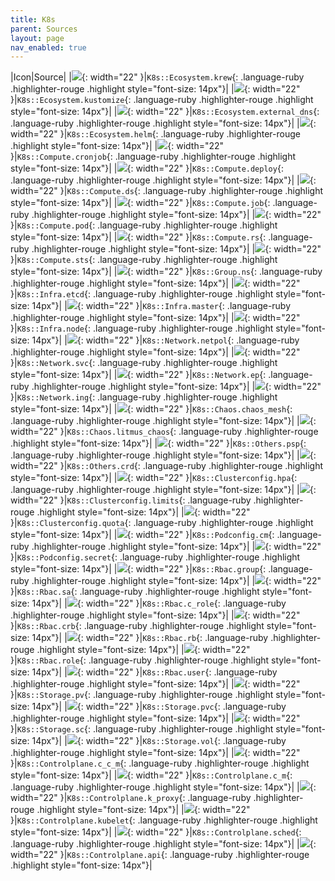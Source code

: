 ```yaml
---
title: K8s
parent: Sources
layout: page
nav_enabled: true
---
```


|Icon|Source|
|![](/home/gearoid/.gem/ruby/3.1/gems/diagrams-rb-0.1.0/resources/k8s/ecosystem/krew.png){: width="22" }|`K8s::Ecosystem.krew`{: .language-ruby .highlighter-rouge .highlight style="font-size: 14px"}|
|![](/home/gearoid/.gem/ruby/3.1/gems/diagrams-rb-0.1.0/resources/k8s/ecosystem/kustomize.png){: width="22" }|`K8s::Ecosystem.kustomize`{: .language-ruby .highlighter-rouge .highlight style="font-size: 14px"}|
|![](/home/gearoid/.gem/ruby/3.1/gems/diagrams-rb-0.1.0/resources/k8s/ecosystem/external-dns.png){: width="22" }|`K8s::Ecosystem.external_dns`{: .language-ruby .highlighter-rouge .highlight style="font-size: 14px"}|
|![](/home/gearoid/.gem/ruby/3.1/gems/diagrams-rb-0.1.0/resources/k8s/ecosystem/helm.png){: width="22" }|`K8s::Ecosystem.helm`{: .language-ruby .highlighter-rouge .highlight style="font-size: 14px"}|
|![](/home/gearoid/.gem/ruby/3.1/gems/diagrams-rb-0.1.0/resources/k8s/compute/cronjob.png){: width="22" }|`K8s::Compute.cronjob`{: .language-ruby .highlighter-rouge .highlight style="font-size: 14px"}|
|![](/home/gearoid/.gem/ruby/3.1/gems/diagrams-rb-0.1.0/resources/k8s/compute/deploy.png){: width="22" }|`K8s::Compute.deploy`{: .language-ruby .highlighter-rouge .highlight style="font-size: 14px"}|
|![](/home/gearoid/.gem/ruby/3.1/gems/diagrams-rb-0.1.0/resources/k8s/compute/ds.png){: width="22" }|`K8s::Compute.ds`{: .language-ruby .highlighter-rouge .highlight style="font-size: 14px"}|
|![](/home/gearoid/.gem/ruby/3.1/gems/diagrams-rb-0.1.0/resources/k8s/compute/job.png){: width="22" }|`K8s::Compute.job`{: .language-ruby .highlighter-rouge .highlight style="font-size: 14px"}|
|![](/home/gearoid/.gem/ruby/3.1/gems/diagrams-rb-0.1.0/resources/k8s/compute/pod.png){: width="22" }|`K8s::Compute.pod`{: .language-ruby .highlighter-rouge .highlight style="font-size: 14px"}|
|![](/home/gearoid/.gem/ruby/3.1/gems/diagrams-rb-0.1.0/resources/k8s/compute/rs.png){: width="22" }|`K8s::Compute.rs`{: .language-ruby .highlighter-rouge .highlight style="font-size: 14px"}|
|![](/home/gearoid/.gem/ruby/3.1/gems/diagrams-rb-0.1.0/resources/k8s/compute/sts.png){: width="22" }|`K8s::Compute.sts`{: .language-ruby .highlighter-rouge .highlight style="font-size: 14px"}|
|![](/home/gearoid/.gem/ruby/3.1/gems/diagrams-rb-0.1.0/resources/k8s/group/ns.png){: width="22" }|`K8s::Group.ns`{: .language-ruby .highlighter-rouge .highlight style="font-size: 14px"}|
|![](/home/gearoid/.gem/ruby/3.1/gems/diagrams-rb-0.1.0/resources/k8s/infra/etcd.png){: width="22" }|`K8s::Infra.etcd`{: .language-ruby .highlighter-rouge .highlight style="font-size: 14px"}|
|![](/home/gearoid/.gem/ruby/3.1/gems/diagrams-rb-0.1.0/resources/k8s/infra/master.png){: width="22" }|`K8s::Infra.master`{: .language-ruby .highlighter-rouge .highlight style="font-size: 14px"}|
|![](/home/gearoid/.gem/ruby/3.1/gems/diagrams-rb-0.1.0/resources/k8s/infra/node.png){: width="22" }|`K8s::Infra.node`{: .language-ruby .highlighter-rouge .highlight style="font-size: 14px"}|
|![](/home/gearoid/.gem/ruby/3.1/gems/diagrams-rb-0.1.0/resources/k8s/network/netpol.png){: width="22" }|`K8s::Network.netpol`{: .language-ruby .highlighter-rouge .highlight style="font-size: 14px"}|
|![](/home/gearoid/.gem/ruby/3.1/gems/diagrams-rb-0.1.0/resources/k8s/network/svc.png){: width="22" }|`K8s::Network.svc`{: .language-ruby .highlighter-rouge .highlight style="font-size: 14px"}|
|![](/home/gearoid/.gem/ruby/3.1/gems/diagrams-rb-0.1.0/resources/k8s/network/ep.png){: width="22" }|`K8s::Network.ep`{: .language-ruby .highlighter-rouge .highlight style="font-size: 14px"}|
|![](/home/gearoid/.gem/ruby/3.1/gems/diagrams-rb-0.1.0/resources/k8s/network/ing.png){: width="22" }|`K8s::Network.ing`{: .language-ruby .highlighter-rouge .highlight style="font-size: 14px"}|
|![](/home/gearoid/.gem/ruby/3.1/gems/diagrams-rb-0.1.0/resources/k8s/chaos/chaos-mesh.png){: width="22" }|`K8s::Chaos.chaos_mesh`{: .language-ruby .highlighter-rouge .highlight style="font-size: 14px"}|
|![](/home/gearoid/.gem/ruby/3.1/gems/diagrams-rb-0.1.0/resources/k8s/chaos/litmus-chaos.png){: width="22" }|`K8s::Chaos.litmus_chaos`{: .language-ruby .highlighter-rouge .highlight style="font-size: 14px"}|
|![](/home/gearoid/.gem/ruby/3.1/gems/diagrams-rb-0.1.0/resources/k8s/others/psp.png){: width="22" }|`K8s::Others.psp`{: .language-ruby .highlighter-rouge .highlight style="font-size: 14px"}|
|![](/home/gearoid/.gem/ruby/3.1/gems/diagrams-rb-0.1.0/resources/k8s/others/crd.png){: width="22" }|`K8s::Others.crd`{: .language-ruby .highlighter-rouge .highlight style="font-size: 14px"}|
|![](/home/gearoid/.gem/ruby/3.1/gems/diagrams-rb-0.1.0/resources/k8s/clusterconfig/hpa.png){: width="22" }|`K8s::Clusterconfig.hpa`{: .language-ruby .highlighter-rouge .highlight style="font-size: 14px"}|
|![](/home/gearoid/.gem/ruby/3.1/gems/diagrams-rb-0.1.0/resources/k8s/clusterconfig/limits.png){: width="22" }|`K8s::Clusterconfig.limits`{: .language-ruby .highlighter-rouge .highlight style="font-size: 14px"}|
|![](/home/gearoid/.gem/ruby/3.1/gems/diagrams-rb-0.1.0/resources/k8s/clusterconfig/quota.png){: width="22" }|`K8s::Clusterconfig.quota`{: .language-ruby .highlighter-rouge .highlight style="font-size: 14px"}|
|![](/home/gearoid/.gem/ruby/3.1/gems/diagrams-rb-0.1.0/resources/k8s/podconfig/cm.png){: width="22" }|`K8s::Podconfig.cm`{: .language-ruby .highlighter-rouge .highlight style="font-size: 14px"}|
|![](/home/gearoid/.gem/ruby/3.1/gems/diagrams-rb-0.1.0/resources/k8s/podconfig/secret.png){: width="22" }|`K8s::Podconfig.secret`{: .language-ruby .highlighter-rouge .highlight style="font-size: 14px"}|
|![](/home/gearoid/.gem/ruby/3.1/gems/diagrams-rb-0.1.0/resources/k8s/rbac/group.png){: width="22" }|`K8s::Rbac.group`{: .language-ruby .highlighter-rouge .highlight style="font-size: 14px"}|
|![](/home/gearoid/.gem/ruby/3.1/gems/diagrams-rb-0.1.0/resources/k8s/rbac/sa.png){: width="22" }|`K8s::Rbac.sa`{: .language-ruby .highlighter-rouge .highlight style="font-size: 14px"}|
|![](/home/gearoid/.gem/ruby/3.1/gems/diagrams-rb-0.1.0/resources/k8s/rbac/c-role.png){: width="22" }|`K8s::Rbac.c_role`{: .language-ruby .highlighter-rouge .highlight style="font-size: 14px"}|
|![](/home/gearoid/.gem/ruby/3.1/gems/diagrams-rb-0.1.0/resources/k8s/rbac/crb.png){: width="22" }|`K8s::Rbac.crb`{: .language-ruby .highlighter-rouge .highlight style="font-size: 14px"}|
|![](/home/gearoid/.gem/ruby/3.1/gems/diagrams-rb-0.1.0/resources/k8s/rbac/rb.png){: width="22" }|`K8s::Rbac.rb`{: .language-ruby .highlighter-rouge .highlight style="font-size: 14px"}|
|![](/home/gearoid/.gem/ruby/3.1/gems/diagrams-rb-0.1.0/resources/k8s/rbac/role.png){: width="22" }|`K8s::Rbac.role`{: .language-ruby .highlighter-rouge .highlight style="font-size: 14px"}|
|![](/home/gearoid/.gem/ruby/3.1/gems/diagrams-rb-0.1.0/resources/k8s/rbac/user.png){: width="22" }|`K8s::Rbac.user`{: .language-ruby .highlighter-rouge .highlight style="font-size: 14px"}|
|![](/home/gearoid/.gem/ruby/3.1/gems/diagrams-rb-0.1.0/resources/k8s/storage/pv.png){: width="22" }|`K8s::Storage.pv`{: .language-ruby .highlighter-rouge .highlight style="font-size: 14px"}|
|![](/home/gearoid/.gem/ruby/3.1/gems/diagrams-rb-0.1.0/resources/k8s/storage/pvc.png){: width="22" }|`K8s::Storage.pvc`{: .language-ruby .highlighter-rouge .highlight style="font-size: 14px"}|
|![](/home/gearoid/.gem/ruby/3.1/gems/diagrams-rb-0.1.0/resources/k8s/storage/sc.png){: width="22" }|`K8s::Storage.sc`{: .language-ruby .highlighter-rouge .highlight style="font-size: 14px"}|
|![](/home/gearoid/.gem/ruby/3.1/gems/diagrams-rb-0.1.0/resources/k8s/storage/vol.png){: width="22" }|`K8s::Storage.vol`{: .language-ruby .highlighter-rouge .highlight style="font-size: 14px"}|
|![](/home/gearoid/.gem/ruby/3.1/gems/diagrams-rb-0.1.0/resources/k8s/controlplane/c-c-m.png){: width="22" }|`K8s::Controlplane.c_c_m`{: .language-ruby .highlighter-rouge .highlight style="font-size: 14px"}|
|![](/home/gearoid/.gem/ruby/3.1/gems/diagrams-rb-0.1.0/resources/k8s/controlplane/c-m.png){: width="22" }|`K8s::Controlplane.c_m`{: .language-ruby .highlighter-rouge .highlight style="font-size: 14px"}|
|![](/home/gearoid/.gem/ruby/3.1/gems/diagrams-rb-0.1.0/resources/k8s/controlplane/k-proxy.png){: width="22" }|`K8s::Controlplane.k_proxy`{: .language-ruby .highlighter-rouge .highlight style="font-size: 14px"}|
|![](/home/gearoid/.gem/ruby/3.1/gems/diagrams-rb-0.1.0/resources/k8s/controlplane/kubelet.png){: width="22" }|`K8s::Controlplane.kubelet`{: .language-ruby .highlighter-rouge .highlight style="font-size: 14px"}|
|![](/home/gearoid/.gem/ruby/3.1/gems/diagrams-rb-0.1.0/resources/k8s/controlplane/sched.png){: width="22" }|`K8s::Controlplane.sched`{: .language-ruby .highlighter-rouge .highlight style="font-size: 14px"}|
|![](/home/gearoid/.gem/ruby/3.1/gems/diagrams-rb-0.1.0/resources/k8s/controlplane/api.png){: width="22" }|`K8s::Controlplane.api`{: .language-ruby .highlighter-rouge .highlight style="font-size: 14px"}|

